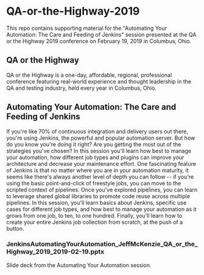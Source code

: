 # QA-or-the-Highway-2019
This repo contains supporting material for the "Automating Your Automation: The Care and Feeding of Jenkins" session presented at the QA or the Highway 2019 conference on February 19, 2019 in Columbus, Ohio.

## QA or the Highway
QA or the Highway is a one-day, affordable, regional, professional conference featuring real-world experience and thought leadership in the QA and testing industry, held every year in Columbus, Ohio.

## Automating Your Automation: The Care and Feeding of Jenkins
If you're like 70% of continuous integration and delivery users out there, you're using Jenkins, the powerful and popular automation server. But how do you know you're doing it right? Are you getting the most out of the strategies you've chosen? In this session you'll learn how best to manage your automation, how different job types and plugins can improve your architecture and decrease your maintenance effort. One fascinating feature of Jenkins is that no matter where you are in your automation maturity, it seems like there's always another level of depth you can follow -- if you're using the basic point-and-click of freestyle jobs, you can move to the scripted context of pipelines. Once you've explored pipelines, you can learn to leverage shared global libraries to promote code reuse across multiple pipelines. In this session, you'll learn basics about Jenkins, specific use cases for different job types, and how best to manage your automation as it grows from one job, to ten, to one hundred. Finally, you'll learn how to create your entire Jenkins job collection from scratch, at the push of a button.

### JenkinsAutomatingYourAutomation_JeffMcKenzie_QA_or_the_Highway_2019_2019-02-19.pptx
Slide deck from the Automating Your Automation session.
